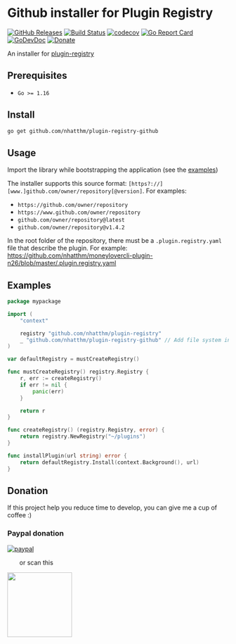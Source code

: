 # Github installer for Plugin Registry

[![GitHub Releases](https://img.shields.io/github/v/release/nhatthm/plugin-registry-github)](https://github.com/nhatthm/plugin-registry-github/releases/latest)
[![Build Status](https://github.com/nhatthm/plugin-registry-github/actions/workflows/test.yaml/badge.svg)](https://github.com/nhatthm/plugin-registry-github/actions/workflows/test.yaml)
[![codecov](https://codecov.io/gh/nhatthm/plugin-registry-github/branch/master/graph/badge.svg?token=eTdAgDE2vR)](https://codecov.io/gh/nhatthm/plugin-registry-github)
[![Go Report Card](https://goreportcard.com/badge/github.com/nhatthm/plugin-registry-github)](https://goreportcard.com/report/github.com/nhatthm/plugin-registry-github)
[![GoDevDoc](https://img.shields.io/badge/dev-doc-00ADD8?logo=go)](https://pkg.go.dev/github.com/nhatthm/plugin-registry-github)
[![Donate](https://img.shields.io/badge/Donate-PayPal-green.svg)](https://www.paypal.com/donate/?hosted_button_id=PJZSGJN57TDJY)

An installer for [plugin-registry](https://github.com/nhatthm/plugin-registry)

## Prerequisites

- `Go >= 1.16`

## Install

```bash
go get github.com/nhatthm/plugin-registry-github
```

## Usage

Import the library while bootstrapping the application (see the [examples](#examples))

The installer supports this source format: `[https?://][www.]github.com/owner/repository[@version]`. For examples:
- `https://github.com/owner/repository`
- `https://www.github.com/owner/repository`
- `github.com/owner/repository@latest`
- `github.com/owner/repository@v1.4.2`

In the root folder of the repository, there must be a `.plugin.registry.yaml` file that describe the plugin.
For example: https://github.com/nhatthm/moneylovercli-plugin-n26/blob/master/.plugin.registry.yaml

## Examples

```go
package mypackage

import (
	"context"

	registry "github.com/nhatthm/plugin-registry"
	_ "github.com/nhatthm/plugin-registry-github" // Add file system installer.
)

var defaultRegistry = mustCreateRegistry()

func mustCreateRegistry() registry.Registry {
	r, err := createRegistry()
	if err != nil {
		panic(err)
	}

	return r
}

func createRegistry() (registry.Registry, error) {
	return registry.NewRegistry("~/plugins")
}

func installPlugin(url string) error {
	return defaultRegistry.Install(context.Background(), url)
}

```

## Donation

If this project help you reduce time to develop, you can give me a cup of coffee :)

### Paypal donation

[![paypal](https://www.paypalobjects.com/en_US/i/btn/btn_donateCC_LG.gif)](https://www.paypal.com/donate/?hosted_button_id=PJZSGJN57TDJY)

&nbsp;&nbsp;&nbsp;&nbsp;&nbsp;&nbsp;&nbsp;or scan this

<img src="https://user-images.githubusercontent.com/1154587/113494222-ad8cb200-94e6-11eb-9ef3-eb883ada222a.png" width="147px" />
